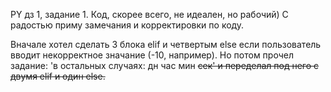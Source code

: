 PY дз 1, задание 1.
Код, скорее всего, не идеален, но рабочий)
С радостью приму замечания и корректировки по коду.

Вначале хотел сделать 3 блока elif и четвертым
else если пользователь вводит некорректное значание
(-10, например). 
Но потом прочел задание:
'в остальных случаях: <d> дн <h> час <m> мин <s> сек'
и переделал под него с двумя elif и один else.